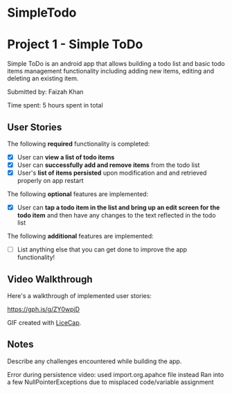 # SimpleTodo
# Project 1 - Simple ToDo 

Simple ToDo is an android app that allows building a todo list and basic todo items management functionality including adding new items, editing and deleting an existing item.

Submitted by: Faizah Khan 

Time spent: 5 hours spent in total

## User Stories

The following **required** functionality is completed:

* [x] User can **view a list of todo items**
* [x] User can **successfully add and remove items** from the todo list
* [x] User's **list of items persisted** upon modification and and retrieved properly on app restart

The following **optional** features are implemented:

* [x] User can **tap a todo item in the list and bring up an edit screen for the todo item** and then have any changes to the text reflected in the todo list

The following **additional** features are implemented:

* [ ] List anything else that you can get done to improve the app functionality!

## Video Walkthrough

Here's a walkthrough of implemented user stories:

https://gph.is/g/ZY0wpjD

GIF created with [LiceCap](http://www.cockos.com/licecap/).

## Notes

Describe any challenges encountered while building the app.

Error during persistence video: used import.org.apahce file instead 
Ran into a few NullPointerExceptions due to misplaced code/variable assignment 
